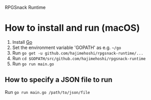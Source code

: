 RPGSnack Runtime

# How to install and run (macOS)

1. Install [Go](https://golang.org/)
2. Set the environment variable 'GOPATH' as e.g. `~/go`
3. Run `go get -u github.com/hajimehoshi/rpgsnack-runtime/...`
4. Run `cd $GOPATH/src/github.com/hajimehoshi/rpgsnack-runtime`
5. Run `go run main.go`

## How to specify a JSON file to run

Run `go run main.go /path/to/json/file`
